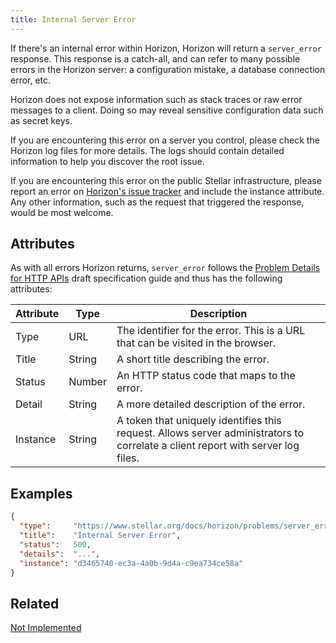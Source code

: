 ```yaml
---
title: Internal Server Error
---
```


If there's an internal error within Horizon, Horizon will return a `server_error` response.  This response is a catch-all, and can refer to many possible errors in the Horizon server: a configuration mistake, a database connection error, etc.

Horizon does not expose information such as stack traces or raw error messages to a client.  Doing so may reveal sensitive configuration data such as secret keys.

If you are encountering this error on a server you control, please check the Horizon log files for more details. The logs should contain detailed information to help you discover the root issue.

If you are encountering this error on the public Stellar infrastructure, please report an error on [Horizon's issue tracker](https://github.com/stellar/horizon/issues) and include the instance attribute.
Any other information, such as the request that triggered the response, would be most welcome.

## Attributes

As with all errors Horizon returns, `server_error` follows the [Problem Details for HTTP APIs](https://tools.ietf.org/html/draft-ietf-appsawg-http-problem-00) draft specification guide and thus has the following attributes:

| Attribute | Type   | Description                                                                                                                     |
| --------- | ----   | ------------------------------------------------------------------------------------------------------------------------------- |
| Type      | URL    | The identifier for the error.  This is a URL that can be visited in the browser.                                                |
| Title     | String | A short title describing the error.                                                                                             |
| Status    | Number | An HTTP status code that maps to the error.                                                                                     |
| Detail    | String | A more detailed description of the error.                                                                                       |
| Instance  | String | A token that uniquely identifies this request. Allows server administrators to correlate a client report with server log files. |


## Examples
```json
{
  "type":     "https://www.stellar.org/docs/horizon/problems/server_error",
  "title":    "Internal Server Error",
  "status":   500,
  "details":  "...",
  "instance": "d3465740-ec3a-4a0b-9d4a-c9ea734ce58a"
}
```

## Related

[Not Implemented](./not-implemented.md)
